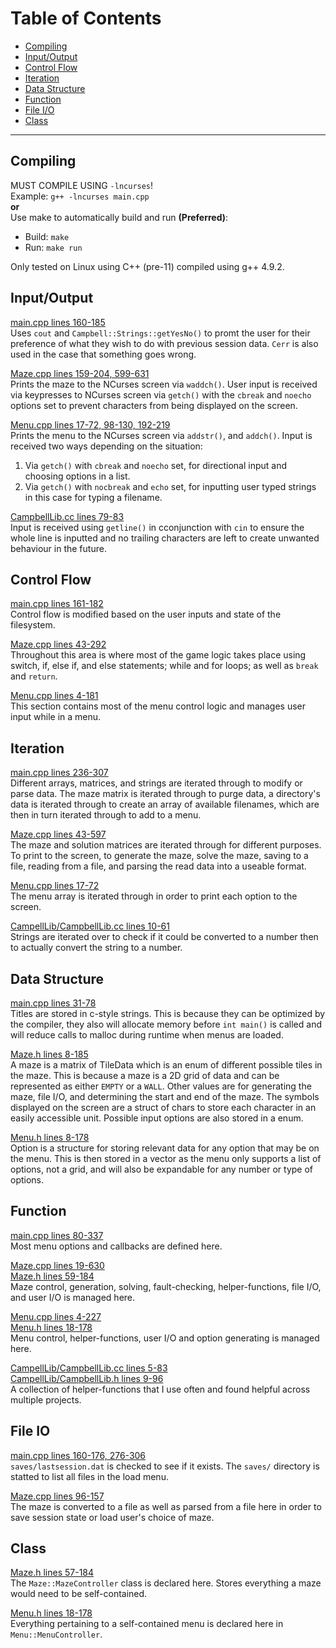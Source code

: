 # Table of Contents
- [Compiling](#compiling)
- [Input/Output](#inputoutput)
- [Control Flow](#control-flow)
- [Iteration](#iteration)
- [Data Structure](#data-structure)
- [Function](#function)
- [File I/O](#file-io)
- [Class](#class)

---

## Compiling
MUST COMPILE USING `-lncurses`!  
Example: `g++ -lncurses main.cpp`  
**or**  
Use make to automatically build and run **(Preferred)**:  
- Build: `make`  
- Run: `make run`

Only tested on Linux using C++ (pre-11) compiled using g++ 4.9.2.

## Input/Output
[main.cpp lines 160-185](/blob/master/main.cpp)  
Uses `cout` and `Campbell::Strings::getYesNo()` to promt the user for their preference of what they wish to do with previous session data. `Cerr` is also used in the case that something goes wrong.

[Maze.cpp lines 159-204, 599-631](/blob/master/Maze.cpp)  
Prints the maze to the NCurses screen via `waddch()`. User input is received via keypresses to NCurses screen via `getch()` with the `cbreak` and `noecho` options set to prevent characters from being displayed on the screen.

[Menu.cpp lines 17-72, 98-130, 192-219](/blob/master/Menu.cpp)  
Prints the menu to the NCurses screen via `addstr()`, and `addch()`. Input is received two ways depending on the situation:
  1) Via `getch()` with `cbreak` and `noecho` set, for directional input and choosing options in a list.
  2) Via `getch()` with `nocbreak` and `echo` set, for inputting user typed strings in this case for typing a filename.

[CampbellLib.cc lines 79-83](/blob/master/CampbellLib/CampbellLib.cc)  
Input is received using `getline()` in cconjunction with `cin` to ensure the whole line is inputted and no trailing characters are left to create unwanted behaviour in the future.

## Control Flow
[main.cpp lines 161-182](/blob/master/main.cpp)  
Control flow is modified based on the user inputs and state of the filesystem.

[Maze.cpp lines 43-292](/blob/master/Maze.cpp)  
Throughout this area is where most of the game logic takes place using switch, if, else if, and else statements; while and for loops; as well as `break` and `return`.

[Menu.cpp lines 4-181](/blob/master/Menu.cpp)  
This section contains most of the menu control logic and manages user input while in a menu.

## Iteration
[main.cpp lines 236-307](/blob/master/main.cpp)  
Different arrays, matrices, and strings are iterated through to modify or parse data. The maze matrix is iterated through to purge data, a directory's data is iterated through to create an array of available filenames, which are then in turn iterated through to add to a menu.

[Maze.cpp lines 43-597](/blob/master/Maze.cpp)  
The maze and solution matrices are iterated through for different purposes. To print to the screen, to generate the maze, solve the maze, saving to a file, reading from a file, and parsing the read data into a useable format.

[Menu.cpp lines 17-72](/blob/master/Menu.cpp)  
The menu array is iterated through in order to print each option to the screen.

[CampellLib/CampbellLib.cc lines 10-61](/blob/master/CampbellLib/CampbellLib.cc)  
Strings are iterated over to check if it could be converted to a number then to actually convert the string to a number.

## Data Structure
[main.cpp lines 31-78](/blob/master/main.cpp)  
Titles are stored in c-style strings. This is because they can be optimized by the compiler, they also will allocate memory before `int main()` is called and will reduce calls to malloc during runtime when menus are loaded.

[Maze.h lines 8-185](/blob/master/Maze.h)  
A maze is a matrix of TileData which is an enum of different possible tiles in the maze. This is because a maze is a 2D grid of data and can be represented as either `EMPTY` or a `WALL`. Other values are for generating the maze, file I/O, and determining the start and end of the maze. The symbols displayed on the screen are a struct of chars to store each character in an easily accessible unit. Possible input options are also stored in a enum.

[Menu.h lines 8-178](/blob/master/Menu.h)  
Option is a structure for storing relevant data for any option that may be on the menu. This is then stored in a vector as the menu only supports a list of options, not a grid, and will also be expandable for any number or type of options.

## Function
[main.cpp lines 80-337](/blob/master/main.cpp)  
Most menu options and callbacks are defined here.

[Maze.cpp lines 19-630](/blob/master/Maze.cpp)  
[Maze.h lines 59-184](/blob/master/Maze.h)  
Maze control, generation, solving, fault-checking, helper-functions, file I/O, and user I/O is managed here.

[Menu.cpp lines 4-227](/blob/master/Menu.cpp)  
[Menu.h lines 18-178](/blob/master/Menu.h)  
Menu control, helper-functions, user I/O and option generating is managed here.

[CampellLib/CampbellLib.cc lines 5-83](/blob/master/CampbellLib/CampbellLib.cc)  
[CampellLib/CampbellLib.h lines 9-96](/blob/master/CampbellLib/CampbellLib.h)  
A collection of helper-functions that I use often and found helpful across multiple projects.

## File IO
[main.cpp lines 160-176, 276-306](/blob/master/main.cpp)  
`saves/lastsession.dat` is checked to see if it exists. The `saves/` directory is statted to list all files in the load menu.

[Maze.cpp lines 96-157](/blob/master/Maze.cpp)  
The maze is converted to a file as well as parsed from a file here in order to save session state or load user's choice of maze.

## Class
[Maze.h lines 57-184](/blob/master/Maze.h)  
The `Maze::MazeController` class is declared here. Stores everything a maze would need to be self-contained.

[Menu.h lines 18-178](/blob/master/Menu.h)  
Everything pertaining to a self-contained menu is declared here in `Menu::MenuController`.
